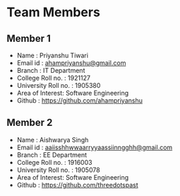 # Team Members

## Member 1

- Name     : Priyanshu Tiwari
- Email id : ahampriyanshu@gmail.com
- Branch   : IT Department
- College Roll no. : 1921127
- University Roll no. : 1905380
- Area of Interest: Software Engineering
- Github : https://github.com/ahampriyanshu

## Member 2

- Name     : Aishwarya Singh
- Email id : aaiisshhwwaarryyaassiinngghh@gmail.com
- Branch   : EE Department
- College Roll no. : 1916003
- University Roll no. : 1905078
- Area of Interest: Software Engineering
- Github : https://github.com/threedotspast